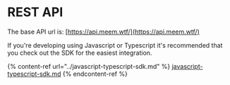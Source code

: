 # REST API

The base API url is: [https://api.meem.wtf/](https://api.meem.wtf/)

If you're developing using Javascript or Typescript it's recommended that you check out the SDK for the easiest integration.

{% content-ref url="../javascript-typescript-sdk.md" %}
[javascript-typescript-sdk.md](../javascript-typescript-sdk.md)
{% endcontent-ref %}
